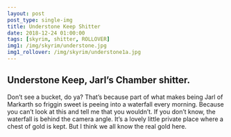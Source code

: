 ```yaml
---
layout: post
post_type: single-img
title: Understone Keep Shitter
date: 2018-12-24 01:00:00
tags: [skyrim, shitter, ROLLOVER]
img1: /img/skyrim/understone.jpg
img1_rollover: /img/skyrim/understone1a.jpg
---
```

## Understone Keep, Jarl’s Chamber shitter.

Don’t see a bucket, do ya? That’s because part of what makes being Jarl of Markarth so friggin sweet is peeing into a waterfall every morning. Because you can’t look at this and tell me that you wouldn’t. If you don’t know, the waterfall is behind the camera angle. It’s a lovely little private place where a chest of gold is kept. But I think we all know the real gold here.

